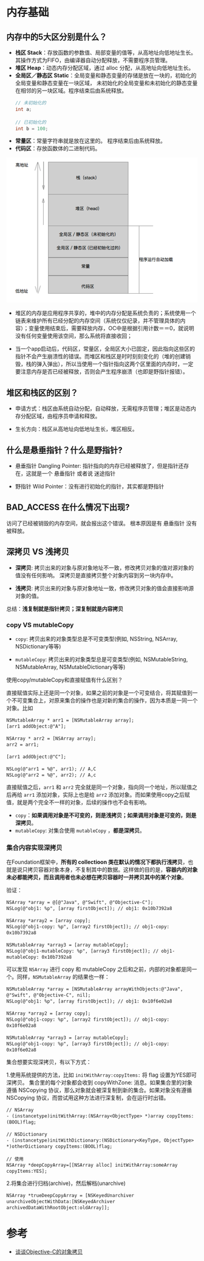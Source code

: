 # 内存基础
## 内存中的5大区分别是什么？

- **栈区 Stack**：存放函数的参数值、局部变量的值等，从高地址向低地址生长。其操作方式为FIFO，由编译器自动分配释放，不需要程序员管理。
- **堆区 Heap**：动态内存分配区域，通过 alloc 分配，从高地址向低地址生长。
- **全局区／静态区 Static**：全局变量和静态变量的存储是放在一块的，初始化的全局变量和静态变量在一块区域， 未初始化的全局变量和未初始化的静态变量在相邻的另一块区域。程序结束后由系统释放。
    ```c
    // 未初始化的
    int a;
    
    // 已初始化的
    int b = 100;
    ```
- **常量区**：常量字符串就是放在这里的。 程序结束后由系统释放。
- **代码区**：存放函数体的二进制代码。

![](./../../assets/img/station_002.png)

- 堆区的内存是应用程序共享的，堆中的内存分配是系统负责的；系统使用一个链表来维护所有已经分配的内存空间（系统仅仅纪录，并不管理具体的内容）；变量使用结束后，需要释放内存，OC中是根据引用计数＝＝0，就说明没有任何变量使用该空间，那么系统将直接收回；

- 当一个app启动后，代码区，常量区，全局区大小已固定，因此指向这些区的指针不会产生崩溃性的错误。而堆区和栈区是时时刻刻变化的（堆的创建销毁，栈的弹入弹出），所以当使用一个指针指向这两个区里面的内存时，一定要注意内存是否已经被释放，否则会产生程序崩溃（也即是野指针报错）。

## 堆区和栈区的区别？

- 申请方式：栈区由系统自动分配，自动释放，无需程序员管理；堆区是动态内存分配区域，由程序员申请和释放。

- 生长方向：栈区从高地址向低地址生长，堆区相反。

## 什么是悬垂指针？什么是野指针?

- 悬垂指针 Dangling Pointer: 指针指向的内存已经被释放了，但是指针还存在，这就是一个 悬垂指针 或者说 迷途指针

- 野指针 Wild Pointer：没有进行初始化的指针，其实都是野指针

## BAD_ACCESS 在什么情况下出现? 

访问了已经被销毁的内存空间，就会报出这个错误。 根本原因是有 悬垂指针 没有被释放。

## 深拷贝 VS 浅拷贝

- **深拷贝**: 拷贝出来的对象与原对象地址不一致，修改拷贝对象的值对源对象的值没有任何影响。 深拷贝是直接拷贝整个对象内容到另一块内存中。

- **浅拷贝**: 拷贝出来的对象与原对象地址一致，修改拷贝对象的值会直接影响源对象的值。

总结：**浅复制就是指针拷贝；深复制就是内容拷贝**


### copy VS mutableCopy

- `copy`: 拷贝出来的对象类型总是不可变类型(例如, NSString, NSArray, NSDictionary等等)

- `mutableCopy`: 拷贝出来的对象类型总是可变类型(例如, NSMutableString, NSMutableArray, NSMutableDictionary等等)

使用copy/mutableCopy和直接赋值有什么区别？

直接赋值实际上还是同一个对象，如果之前的对象是一个可变结合，将其赋值到一个不可变集合上，对原来集合的操作也是对新的集合的操作，因为本质是一同一个对象。比如

```objc
NSMutableArray * arr1 = [NSMutableArray array];
[arr1 addObject:@"A"];

NSArray * arr2 = [NSArray array];
arr2 = arr1;

[arr1 addObject:@"C"];

NSLog(@"arr1 = %@", arr1); // A,C
NSLog(@"arr2 = %@", arr2); // A,c
```
直接赋值之后，`arr1` 和 `arr2` 完全就是同一个对象，指向同一个地址，所以赋值之后再给 `arr1` 添加对象，实际上也是给 `arr2` 添加对象。而如果使用copy之后赋值，就是两个完全不一样的对象，后续的操作也不会有影响。

- `copy`：**如果调用对象是不可变的，则是浅拷贝；如果调用对象是可变的，则是深拷贝**。
- `mutableCopy`: 对集合使用 `mutableCopy` ，**都是深拷贝**。
  
### 集合内容实现深拷贝

在Foundation框架中，**所有的 collectioon 类在默认的情况下都执行浅拷贝**，也就是说只拷贝容器对象本身，不复制其中的数据。这样做的目的是，**容器内的对象未必都能拷贝，而且调用者也未必想在拷贝容器时一并拷贝其中的某个对象**。

验证：
```objc
NSArray *array = @[@"Java", @"Swift", @"Objective-C"];
NSLog(@"obj1: %p", [array firstObject]); // obj1: 0x10b7392a8

NSArray *array2 = [array copy];
NSLog(@"obj1-copy: %p", [array2 firstObject]); // obj1-copy: 0x10b7392a8

NSMutableArray *array3 = [array mutableCopy];
NSLog(@"obj1-mutableCopy: %p", [array3 firstObject]); // obj1-mutableCopy: 0x10b7392a8
```

可以发现 `NSArray` 进行 copy 和 mutableCopy 之后和之前，内部的对象都是同一个。同样，`NSMutableArray` 的结果也一样：

```objc
NSMutableArray *array = [NSMutableArray arrayWithObjects:@"Java", @"Swift", @"Objective-C", nil];
NSLog(@"obj1: %p", [array firstObject]); // obj1: 0x10f6e02a8

NSArray *array2 = [array copy];
NSLog(@"obj1-copy: %p", [array2 firstObject]); // obj1-copy: 0x10f6e02a8

NSMutableArray *array3 = [array mutableCopy];
NSLog(@"obj1-copy: %p", [array3 firstObject]); // obj1-copy: 0x10f6e02a8
```


集合想要实现深拷贝，有以下方式：

1.使用系统提供的方法，比如 ` initWithArray:copyItems: ` 将 flag 设置为YES即可深拷贝。
   集合里的每个对象都会收到 copyWithZone: 消息。如果集合里的对象遵循 NSCopying 协议，那么对象就会被深复制到新的集合。如果对象没有遵循 NSCopying 协议，而尝试用这种方法进行深复制，会在运行时出错。

```objc
// NSArray
- (instancetype)initWithArray:(NSArray<ObjectType> *)array copyItems:(BOOL)flag;

// NSDictionary
- (instancetype)initWithDictionary:(NSDictionary<KeyType, ObjectType> *)otherDictionary copyItems:(BOOL)flag;

// 使用
NSArray *deepCopyArray=[[NSArray alloc] initWithArray:someArray copyItems:YES];
```

2.将集合进行归档(archive)，然后解档(unarchive)

```objc
NSArray *trueDeepCopyArray = [NSKeyedUnarchiver unarchiveObjectWithData:[NSKeyedArchiver archivedDataWithRootObject:oldArray]];
```

# 参考
- [谈谈Objective-C的对象拷贝](https://liumenghua.github.io/2018/05/17/%E8%B0%88%E8%B0%88Objective-C%E7%9A%84%E5%AF%B9%E8%B1%A1%E6%8B%B7%E8%B4%9D/#%E6%B7%B1%E6%8B%B7%E8%B4%9D-deep-copy-%E4%B8%8E%E6%B5%85%E6%8B%B7%E8%B4%9D-shallow-copy-%E7%9A%84%E5%8C%BA%E5%88%AB%EF%BC%9F)